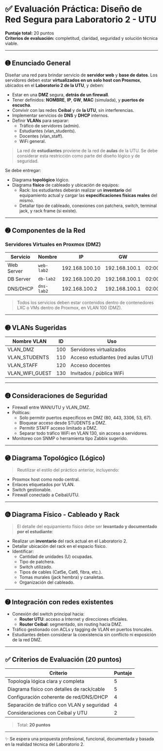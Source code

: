# ✅ Evaluación Práctica: Diseño de Red Segura para Laboratorio 2 - UTU

**Puntaje total:** 20 puntos  
**Criterios de evaluación:** completitud, claridad, seguridad y solución técnica viable.

---

## ➊ Enunciado General

Diseñar una red para brindar servicio de **servidor web** y **base de datos**. Los servidores deben estar **virtualizados en un solo host con Proxmox**, ubicados en el **Laboratorio 2 de la UTU**, y deben:

- Estar en una **DMZ** segura, **detrás de un firewall**.
- Tener definidos: **NOMBRE**, **IP**, **GW**, **MAC** (simulada), y **puertos de escucha**.
- Convivir con las redes **Ceibal** y de **la UTU**, sin interferencias.
- Implementar servicios de **DNS** y **DHCP** internos.
- Definir **VLANs** para separar:
  - Tráfico de servidores (admin).
  - Estudiantes (vlan_students).
  - Docentes (vlan_staff).
  - WiFi general.

> La red de **estudiantes** proviene de la red de **aulas** de la UTU. Se debe considerar esta restricción como parte del diseño lógico y de seguridad.

Se debe entregar:

- Diagrama **topológico** lógico.
- Diagrama **físico** de cableado y ubicación de equipos:
  - Rack: los estudiantes deberán realizar un **inventario** del equipamiento actual y cargar las **especificaciones físicas reales** del mismo.
  - Detallar tipo de cableado, conexiones con patchera, switch, terminal jack, y rack frame (si existe).

---

## ➋ Componentes de la Red

### Servidores Virtuales en Proxmox (DMZ)
| Servicio        | Nombre        | IP             | GW           | MAC            | Puertos |
|----------------|----------------|----------------|--------------|----------------|---------|
| Web Server     | `web-lab2`     | 192.168.100.10 | 192.168.100.1| 02:00:00:00:01 | 80, 443 |
| DB Server      | `db-lab2`      | 192.168.100.20 | 192.168.100.1| 02:00:00:00:02 | 3306    |
| DNS/DHCP       | `dns-lab2`     | 192.168.100.2  | 192.168.100.1| 02:00:00:00:03 | 53, 67  |

> Todos los servicios deben estar contenidos dentro de contenedores LXC o VMs dentro de Proxmox, en VLAN 100 (DMZ).

---

## ➌ VLANs Sugeridas

| Nombre VLAN     | ID   | Uso                                  |
|------------------|------|----------------------------------------|
| VLAN_DMZ         | 100  | Servidores virtualizados               |
| VLAN_STUDENTS    | 110  | Acceso estudiantes (red aulas UTU)     |
| VLAN_STAFF       | 120  | Acceso docentes                        |
| VLAN_WIFI_GUEST  | 130  | Invitados / pública WiFi               |

---

## ➍ Consideraciones de Seguridad

- Firewall entre WAN/UTU y VLAN_DMZ.
- Políticas:
  - Solo permitir puertos específicos en DMZ (80, 443, 3306, 53, 67).
  - Bloquear acceso desde STUDENTS a DMZ.
  - Permitir STAFF acceso limitado a DMZ.
  - Separar todo tráfico WiFi en VLAN 130, sin acceso a servidores.
- Monitoreo con SNMP o herramienta tipo Zabbix sugerido.

---

## ➎ Diagrama Topológico (Lógico)

> Reutilizar el estilo del práctico anterior, incluyendo:
- Proxmox host como nodo central.
- Enlaces etiquetados por VLAN.
- Switch gestionable.
- Firewall conectado a Ceibal/UTU.

---

## ➏ Diagrama Físico - Cableado y Rack

> El detalle del equipamiento físico debe ser **levantado y documentado por el estudiante**:

- Realizar un **inventario** del rack actual en el Laboratorio 2.
- Detallar ubicación del rack en el espacio físico.
- Identificar:
  - Cantidad de unidades (U) ocupadas.
  - Tipo de patchera.
  - Switch utilizado.
  - Tipos de cables (Cat5e, Cat6, fibra, etc.).
  - Tomas murales (jack hembra) y canaletas.
  - Organización del cableado.

---

## ➐ Integración con redes existentes

- Conexión del switch principal hacia:
  - **Router UTU**: acceso a Internet y direcciones oficiales.
  - **Router Ceibal**: segmentado, sin routing hacia DMZ.
- Tráfico gestionado con ACLs y tagging de VLAN en puertos troncales.
- Estudiantes deben considerar la coexistencia sin conflicto ni exposición de la red DMZ.

---

## ✅ Criterios de Evaluación (20 puntos)

| Criterio                                   | Puntaje |
|--------------------------------------------|---------|
| Topología lógica clara y completa           | 5       |
| Diagrama físico con detalles de rack/cable  | 5       |
| Configuración coherente de red/DNS/DHCP     | 4       |
| Separación de tráfico con VLAN y seguridad  | 4       |
| Consideraciones con Ceibal y UTU            | 2       |

> Total: **20 puntos**

---

✨ Se espera una propuesta profesional, funcional, documentada y basada en la realidad técnica del Laboratorio 2.
